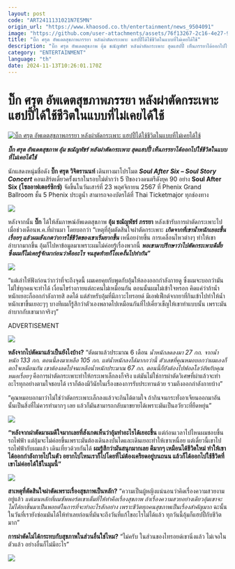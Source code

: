 ```yaml
---
layout: post
code: "ART2411131021N7E5MN"
origin_url: "https://www.khaosod.co.th/entertainment/news_9504091"
image: "https://github.com/user-attachments/assets/76f13267-2c16-4e27-900b-ec612fe1fdf8"
title: "บิ๊ก ศรุต อัพเดตสุขภาพภรรยา หลังผ่าตัดกระเพาะ แฮปปี้ได้ใช้ชีวิตในแบบที่ไม่เคยได้ใช้"
description: "บิ๊ก ศรุต อัพเดตสุขภาพ อุ้ม ชณัญพัชร์ หลังผ่าตัดกระเพาะ สุดแฮปปี้ เห็นภรรยาได้ออกไปใช้ชีวิตในแบบที่ไม่เคยได้ใช้"
category: "ENTERTAINMENT"
language: "th"
date: 2024-11-13T10:26:01.170Z
---
```


# บิ๊ก ศรุต อัพเดตสุขภาพภรรยา หลังผ่าตัดกระเพาะ แฮปปี้ได้ใช้ชีวิตในแบบที่ไม่เคยได้ใช้

[![บิ๊ก ศรุต อัพเดตสุขภาพภรรยา หลังผ่าตัดกระเพาะ แฮปปี้ได้ใช้ชีวิตในแบบที่ไม่เคยได้ใช้](https://www.khaosod.co.th/wpapp/uploads/2024/11/bigggg111.jpg "บิ๊ก ศรุต อัพเดตสุขภาพภรรยา หลังผ่าตัดกระเพาะ แฮปปี้ได้ใช้ชีวิตในแบบที่ไม่เคยได้ใช้")](https://www.khaosod.co.th/wpapp/uploads/2024/11/bigggg111.jpg)

_**บิ๊ก ศรุต อัพเดตสุขภาพ อุ้ม ชณัญพัชร์ หลังผ่าตัดกระเพาะ สุดแฮปปี้ เห็นภรรยาได้ออกไปใช้ชีวิตในแบบที่ไม่เคยได้ใช้**_

นักแสดงหนุ่มชื่อดัง **บิ๊ก ศรุต วิจิตรานนท์** เดินทางมาโปรโมต **_Soul After Six – Soul Story Concert_** คอนเสิร์ตเดี่ยวครั้งแรกในรอบไม่ต่ำกว่า 5 ปีของวงดนตรีดังยุค 90 อย่าง **Soul After Six (โซลอาฟเตอร์ซิกซ์)** จัดขึ้นในวันเสาร์ที่ 23 พฤศจิกายน 2567 ที่ Phenix Grand Ballroom ชั้น 5 Phenix ประตูน้ำ สามารถจองบัตรได้ที่ Thai Ticketmajor ทุกช่องทาง

[![](https://www.khaosod.co.th/wpapp/uploads/2024/11/99999999999999.jpg)](https://www.khaosod.co.th/wpapp/uploads/2024/11/99999999999999.jpg)

หลังจากนั้น **บิ๊ก** ได้ให้สัมภาษณ์อัพเดตสุขภาพ **อุ้ม ชณัญพัชร์ ภรรยา** หลังเข้ารับการผ่าตัดกระเพาะไปเมื่อช่วงเดือนพ.ค.ที่ผ่านมา โดยบอกว่า “เหตุที่อุ้มตัดสินใจผ่าตัดกระเพาะ **_เกิดจากที่เขาน้ำหนักเยอะขึ้นเรื่อยๆ แล้วผมสังเกตว่าการใช้ชีวิตของเขาเริ่มยากขึ้น_** เหนื่อยง่ายขึ้น การเคลื่อนไหวต่างๆ ทำให้เขาลำบากมากขึ้น อุ้มก็ไปหาข้อมูลมาเพราะผมไม่ค่อยรู้เรื่องพวกนี้ _**พอเขามาปรึกษาว่าไปตัดกระเพาะดีมั้ย ซึ่งผมก็ไม่เคยรู้จักมาก่อนว่าคืออะไร จนสุดท้ายก็โอเคงั้นไปทำกัน”**_

[![](https://www.khaosod.co.th/wpapp/uploads/2024/11/11111111111111-1.jpg)](https://www.khaosod.co.th/wpapp/uploads/2024/11/11111111111111-1.jpg)

“แต่เล่าให้ฟังก่อนว่ากว่าที่จะถึงจุดนี้ ผมเคยคุยกับพูดกับอุ้มให้ลองออกกำลังกายดู ซึ่งผมจะบอกว่ามันไม่ใช่ทุกคนจะทำได้ เงื่อนไขร่างกายแต่ละคนไม่เหมือนกัน ตอนนั้นผมไม่เข้าใจหรอก คิดแค่ว่าถ้าน้ำหนักเยอะก็ออกกำลังกายสิ ลดได้ แต่สำหรับอุ้มที่มีภาวะไทรอยด์ มีเอฟเฟ็กต์จากยาที่กินเข้าไปทำให้น้ำหนักเขาขึ้นเยอะๆๆ บางทีผมก็รู้สึกว่าตัวเองพลาดไปเหมือนกันที่ไปเคี่ยวเข็ญให้เขาทำแบบนั้น เพราะมันลำบากกับเขามากจริงๆ”

ADVERTISEMENT

[![](https://www.khaosod.co.th/wpapp/uploads/2024/11/444444444444444-1.jpg)](https://www.khaosod.co.th/wpapp/uploads/2024/11/444444444444444-1.jpg)

**หลังจากไปตัดมาแล้วเป็นยังไงบ้าง?** “ตัดมาแล้วประมาณ 6 เดือน _น้ำหนักลดลงมา 27 กก. จากน้ำหนัก 133 กก. ตอนนี้ลงมาเหลือ 105 กก. แต่น้ำหนักลงได้มากกว่านี้ ตัวเลขที่คุณหมอบอกว่าผมเองก็ตกใจเหมือนกัน เขาต้องลดไปจนเหลือน้ำหนักประมาณ 67 กก. ตอนนี้ก็ยังต้องไปฟอลโลว์อัพกับคุณหมอเรื่อยๆ_ คือการผ่าตัดกระเพาะทำให้กระเพาเล็กลงก็จริง แต่มันไม่ใช่การผ่าตัดวิเศษที่ผ่าแล้วจะทำอะไรทุกอย่างตามใจชอบได้ เราก็ต้องมีวินัยในเรื่องของการรับประทานด้วย รวมถึงออกกำลังกายบ้าง”

“คุณหมอบอกมาว่าไม่ใช่ว่าตัดกระเพาะเล็กลงแล้วจะกินได้ตามใจ ถ้ากินจนกระทั่งอาเจียนออกมาอันนั้นเป็นสิ่งที่ไม่ควรทำมากๆ เลย แล้วก็มันสามารถกลับมาขยายได้เพราะมันเป็นอวัยวะที่ยืดหยุ่น”

[![](https://www.khaosod.co.th/wpapp/uploads/2024/11/55555555555.jpg)](https://www.khaosod.co.th/wpapp/uploads/2024/11/55555555555.jpg)

**“หลังจากผ่าตัดมาผมดีใจมากเลยที่สังเกตเห็นว่าอุ้มทำอะไรได้เยอะขึ้น** แต่ก่อนเวลาไปไหนผมชอบขึ้นรถไฟฟ้า แต่อุ้มจะไม่ค่อยขึ้นเพราะมันต้องเดินลงบันไดและเดินเยอะทำให้เขาเหนื่อย แต่เดี๋ยวนี้เขาไปรถไฟฟ้ากับผมแล้ว เดินเที่ยวด้วยกันได้ **ผมรู้สึกว่ามันสนุกมากเลย ดีมากๆ เหมือนได้ชีวิตใหม่ ทำให้เขาได้ออกกำลังกายไปในตัว อยากไปไหนเราก็ไปโดยที่ไม่ต้องเครียดอยู่บนถนน แล้วก็ได้ออกไปใช้ชีวิตที่เขาไม่ค่อยได้ใช้ในมุมนี้”**

[![](https://www.khaosod.co.th/wpapp/uploads/2024/11/2222222222-1.jpg)](https://www.khaosod.co.th/wpapp/uploads/2024/11/2222222222-1.jpg)

**สาเหตุที่ตัดสินใจผ่าตัดเพราะเรื่องสุขภาพเป็นหลัก?** “ความเป็นผู้หญิงแน่นอนว่าคิดเรื่องความสวยงามอยู่แล้ว _แต่เมนหลักที่ผมซัพพอร์ตเขาเต็มที่ให้ทำคือเรื่องสุขภาพ ถ้าเรื่องความสวยอย่างเดียวอุ้มเขาจะไม่ได้ยกขึ้นมาเป็นพอยต์ในการที่จะทำอะไรสักอย่าง เพราะชีวิตทุกคนสุขภาพเป็นเรื่องสำคัญมาก_ ฉะนั้นในวันที่เรายังซ่อมมันได้ให้ทำเลยก่อนที่มันจะถึงวันที่แก้ไขอะไรไม่ได้แล้ว ทุกวันนี้อุ้มก็แฮปปี้กับชีวิตมาก”

**การผ่าตัดไม่ได้กระทบกับสุขภาพในส่วนอื่นใช่ไหม?** “ไม่ครับ ในส่วนของไทรอยด์เขานิ่งแล้ว ไม่เจอในตัวแล้ว อย่างอื่นก็ไม่มีอะไร”

[![](https://www.khaosod.co.th/wpapp/uploads/2024/11/77777777777777-5.jpg)](https://www.khaosod.co.th/wpapp/uploads/2024/11/77777777777777-5.jpg)